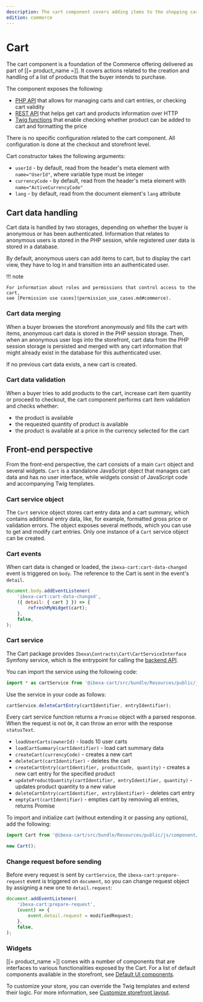 ```yaml
---
description: The cart component covers adding items to the shopping cart, as well as previewing and modifying the cart information.
edition: commerce
---
```


# Cart

The cart component is a foundation of the Commerce offering delivered as part 
of [[= product_name =]].
It covers actions related to the creation and handling of a list of products 
that the buyer intends to purchase.

The component exposes the following:

- [PHP API](cart_api.md) that allows for managing carts and cart entries, or checking cart validity
- [REST API](../../api/rest_api/rest_api_reference/rest_api_reference.html#managing-commerce-carts) that helps get cart and products information over HTTP
- [Twig functions](cart_twig_functions.md) that enable checking whether product can be added to cart and formatting the price

There is no specific configuration related to the cart component.
All configuration is done at the checkout and storefront level.

Cart constructor takes the following arguments:

- `userId` - by default, read from the header's meta element with `name="UserId"`, where variable type must be integer
- `currencyCode` - by default, read from the header's meta element with `name="ActiveCurrencyCode"`
- `lang` - by default, read from the document element's `lang` attribute

## Cart data handling

Cart data is handled by two storages, depending on whether the buyer is anonymous 
or has been authenticated.
Information that relates to anonymous users is stored in the PHP session, while 
registered user data is stored in a database.

By default, anonymous users can add items to cart, but to display the cart view, 
they have to log in and transition into an authenticated user.

!!! note 

    For information about roles and permissions that control access to the cart, 
    see [Permission use cases](permission_use_cases.md#commerce).

### Cart data merging

When a buyer browses the storefront anonymously and fills the cart with items, 
anonymous cart data is stored in the PHP session storage.
Then, when an anonymous user logs into the storefront, cart data from the PHP session 
storage is persisted and merged with any cart information that might already exist in the database for this authenticated user.

If no previous cart data exists, a new cart is created.

### Cart data validation

When a buyer tries to add products to the cart, increase cart item quantity or proceed to checkout, the cart component performs cart item validation and checks whether:

- the product is available 
- the requested quantity of product is available 
- the product is available at a price in the currency selected for the cart 

## Front-end perspective

From the front-end perspective, the cart consists of a main `Cart` object 
and several widgets.
`Cart` is a standalone JavaScript object that manages cart data and has no user interface, 
while widgets consist of JavaScript code and accompanying Twig templates.

### Cart service object

The `Cart` service object stores cart entry data and a cart summary, which contains additional entry data, like, for example, formatted gross price or validation errors.
The object exposes several methods, which you can use to get and modify cart entries.
Only one instance of a `Cart` service object can be created.

### Cart events

When cart data is changed or loaded, the `ibexa-cart:cart-data-changed` event is triggered on `body`.
The reference to the Cart is sent in the event's `detail`.

```js
document.body.addEventListener(
    'ibexa-cart:cart-data-changed',
    ({ detail: { cart } }) => {
        refreshMyWidget(cart);
    },
    false,
);
```

### Cart service 

The Cart package provides `Ibexa\Contracts\Cart\CartServiceInterface` Symfony service, 
which is the entrypoint for calling the [backend API](cart_api.md).

You can import the service using the following code:

```js
import * as cartService from '@ibexa-cart/src/bundle/Resources/public/js/service/cart';
```

Use the service in your code as follows:

```js
cartService.deleteCartEntry(cartIdentifier, entryIdentifier);
```

Every cart service function returns a `Promise` object with a parsed response.
When the request is not `OK`, it can throw an error with the response `statusText`.

- `loadUserCarts(ownerId)` - loads 10 user carts
- `loadCartSummary(cartIdentifier)` - load cart summary data
- `createCart(currencyCode)` - creates a new cart
- `deleteCart(cartIdentifier)` - deletes the cart
- `createCartEntry(cartIdentifier, productCode, quantity)` - creates a new cart entry for the specified product
- `updateProductQuantity(cartIdentifier, entryIdentifier, quantity)` - updates product quantity to a new value
- `deleteCartEntry(cartIdentifier, entryIdentifier)` - deletes cart entry
- `emptyCart(cartIdentifier)` - empties cart by removing all entries, returns Promise

To import and initialize cart (without extending it or passing any options), add the following:

```js
import Cart from '@ibexa-cart/src/bundle/Resources/public/js/component/cart';

new Cart();
```

### Change request before sending

Before every request is sent by `cartService`, the `ibexa-cart:prepare-request` event is triggered on `document`, so you can change request object by assigning a new one to `detail.request`:

```js
document.addEventListener(
    'ibexa-cart:prepare-request',
    (event) => {
        event.detail.request = modifiedRequest;
    },
    false,
);
```

### Widgets

[[= product_name =]] comes with a number of components that are interfaces to various functionalities exposed by the Cart.
For a list of default components available in the storefront, see [Default UI components](storefront.md#default-ui-components).

To customize your store, you can override the Twig templates and extend their logic.
For more information, see [Customize storefront layout](customize_storefront_layout.md).
